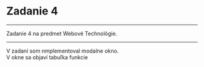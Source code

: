 # Zadanie 4

---

Zadanie 4 na predmet Webové Technológie.

---

V zadaní som nmplementoval modalne okno.   
V okne sa objaví tabuľka funkcie
